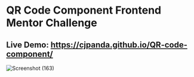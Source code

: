 # QR Code Component Frontend Mentor Challenge 
## Live Demo: https://cjpanda.github.io/QR-code-component/

![Screenshot (163)](https://github.com/cjpanda/QR-code-component-/assets/107156444/1b9bfc74-2d2d-4b62-ad2c-616bb6498a69)
